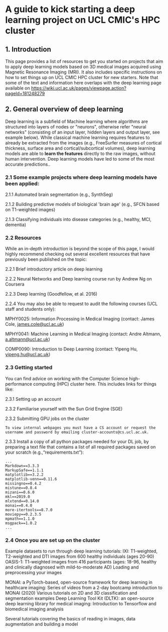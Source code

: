 # A guide to kick starting a deep learning project on UCL CMIC's HPC cluster

## 1. Introduction
This page provides a list of resources to get you started on projects that aim to apply deep learning models based on 3D medical images acquired using Magnetic Resonance Imaging (MRI). It also includes specific instructions on how to set things up on UCL CMIC HPC cluster for new starters. Note that some of the text and information here overlaps with the deep learning page available on https://wiki.ucl.ac.uk/pages/viewpage.action?pageId=181248279

## 2. General overview of deep learning
Deep learning is a subfield of Machine learning where algorithms are structured into layers of nodes or "neurons", otherwise refer "neural networks" (consisting of an input layer, hidden layers and output layer, see example below). While classical machine learning requires features to already be extracted from the images (e.g., FreeSurfer measures of cortical thickness, surface area and cortical/subcortical volumes), deep learning models are able to **learn the features** directly to the raw images, without human intervention. Deep learning models have led to some of the most accurate predictions..

### 2.1 Some example projects where deep learning models have been applied:
2.1.1 Automated brain segmentation (e.g., SynthSeg)

2.1.2 Building predictive models of biological 'brain age' (e.g., SFCN based on T1-weighted images)

2.1.3 Classifying individuals into disease categories (e.g., healthy, MCI, dementia)

### 2.2 Resources 
While an in-depth introduction is beyond the scope of this page, I would highly recommend checking out several excellent resources that have previously been published on the topic:

2.2.1 Brief introductory article on deep learning

2.2.2 Neural Networks and Deep learning course run by Andrew Ng on Coursera

2.2.3 Deep learning (Goodfellow, et al. 2016)

2.2.4 You may also be able to request to audit the following courses (UCL staff and students only):

MPHY0025: Information Processing in Medical Imaging (contact: James Cole, james.cole@ucl.ac.uk)

MPHY0041: Machine Learning in Medical Imaging (contact: Andre Altmann, a.altmann@ucl.ac.uk)

COMP0090: Introduction to Deep Learning (contact: Yipeng Hu, yipeng.hu@ucl.ac.uk)

### 2.3 Getting started
You can find advice on working with the Computer Science high-performance computing (HPC) cluster here. This includes links for things like:

2.3.1 Setting up an account

2.3.2 Familiarise yourself with the Sun Grid Engine (SGE)

2.3.2 Submitting GPU jobs on the cluster

```To view internal webpages you must have a CS account or request the username and password by emailing cluster-accounts@cs.ucl.ac.uk.```

2.3.3 Install a copy of all python packages needed for your DL job, by preparing a text file that contains a list of all required packages saved on your scratch (e.g.,“requirements.txt”):

```
...
Markdown==3.3.3
MarkupSafe==1.1.1
matplotlib==3.2.2
matplotlib-venn==0.11.6
missingno==0.4.2
mistune==0.8.4
mizani==0.6.0
mkl==2019.0
mlxtend==0.14.0
monai==0.4.0
more-itertools==8.7.0
moviepy==0.2.3.5
mpmath==1.1.0
msgpack==1.0.2
...

```


### 2.4 Once you are set up on the cluster
Example datasets to run through deep learning tutorials:
IXI: T1-weighted, T2-weighted and DTI images from 600 healthy individuals (ages 20-90)
OASIS-1: T1-weighted images from 416 participants (ages: 18-96, healthy and clinically diagnosed with mild-to-moderate AD)
Loading and preprocessing your images

MONAI: a PyTorch-based, open-source framework for deep learning in healthcare imaging:
Series of videos from a 2-day bootcamp introduction to MONAI (2020)
Various tutorials on 2D and 3D classification and segmentation examples
Deep Learning Tool Kit (DLTK): an open-source deep learning library for medical imaging:
Introduction to Tensorflow and biomedical imaging analysis

Several tutorials covering the basics of reading in images, data augmentation and building a model
